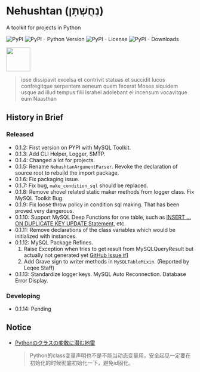 # Nehushtan (נְחֻשְׁתָּן)

A toolkit for projects in Python

![PyPI](https://img.shields.io/pypi/v/nehushtan)
![PyPI - Python Version](https://img.shields.io/pypi/pyversions/nehushtan)
![PyPI - License](https://img.shields.io/pypi/l/nehushtan)
![PyPI - Downloads](https://img.shields.io/pypi/dm/nehushtan)

<img src="https://github.com/sinri/nehushtan/blob/master/icon.png?raw=true" width="64" height="64"></img>

> ipse dissipavit excelsa et contrivit statuas et succidit lucos confregitque serpentem aeneum quem fecerat Moses siquidem usque ad illud tempus filii Israhel adolebant ei incensum vocavitque eum Naasthan

## History in Brief

### Released

* 0.1.2: First version on PYPI with MySQL Toolkit.
* 0.1.3: Add CLI Helper, Logger, SMTP.
* 0.1.4: Changed a lot for projects.
* 0.1.5: Rename `NehushtanArgumentParser`. Revoke the declaration of source root to rebuild the import package.
* 0.1.6: Fix packaging issue.
* 0.1.7: Fix bug, `make_condition_sql` should be replaced.
* 0.1.8: Remove shovel related static maker methods from logger class. Fix MySQL Toolkit Bug.
* 0.1.9: Fix loose throw policy in condition sql making. That has been proved very dangerous.
* 0.1.10: Support MySQL Deep Functions for one table, such as
    [INSERT ... ON DUPLICATE KEY UPDATE Statement](https://dev.mysql.com/doc/refman/8.0/en/insert-on-duplicate.html), 
    etc.
* 0.1.11: Remove declarations of the class variables which would be initialized with instances.
* 0.1.12: MySQL Package Refines. 
    1. Raise Exception when tries to get result from MySQLQueryResult but actually not generated yet [GitHub Issue #1](https://github.com/sinri/nehushtan/issues/1)
    2. Add Grave sign to writer methods in `MySQLTableMixin`. (Reported by Leqee Staff) 
* 0.1.13: Standardize logger keys. MySQL Auto Reconnection. Database Error Display.

### Developing

* 0.1.14: Pending

## Notice

* [Pythonのクラスの変数に潜む地雷](https://qiita.com/sinri/items/368a489412c78cb9d4e3)
    > Python的class变量声明也不是不能当动态变量用，安全起见一定要在初始化的时候彻底初始化一下，避免id固化。